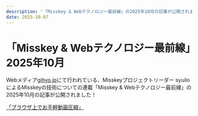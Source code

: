 ```yaml
---
description: '「Misskey & Webテクノロジー最前線」の2025年10月の記事が公開されました'
date: 2025-10-07
---
```


# 「Misskey & Webテクノロジー最前線」2025年10月

Webメディア[gihyo.jp](https://gihyo.jp/)にて行われている、Misskeyプロジェクトリーダー syuiloによるMisskeyの技術についての連載「Misskey & Webテクノロジー最前線」の2025年10月の記事が公開されました！

[「ブラウザ上でお手軽動画圧縮」](https://gihyo.jp/article/2025/10/misskey-20)
